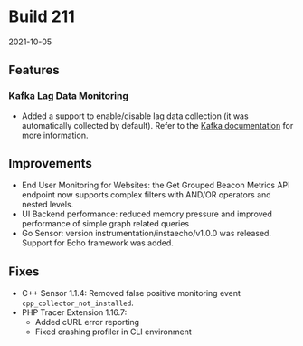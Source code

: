 # Build 211

2021-10-05

## Features


### Kafka Lag Data Monitoring
- Added a support to enable/disable lag data collection (it was automatically collected by default). Refer to the [Kafka documentation](https://www.instana.com/docs/ecosystem/kafka) for more information.

## Improvements

* End User Monitoring for Websites: the Get Grouped Beacon Metrics API endpoint now supports complex filters with AND/OR operators and nested levels.
* UI Backend performance: reduced memory pressure and improved performance of simple graph related queries
* Go Sensor: version instrumentation/instaecho/v1.0.0 was released. Support for Echo framework was added.

## Fixes

* C++ Sensor 1.1.4: Removed false positive monitoring event `cpp_collector_not_installed`.
* PHP Tracer Extension 1.16.7:
  * Added cURL error reporting
  * Fixed crashing profiler in CLI environment
